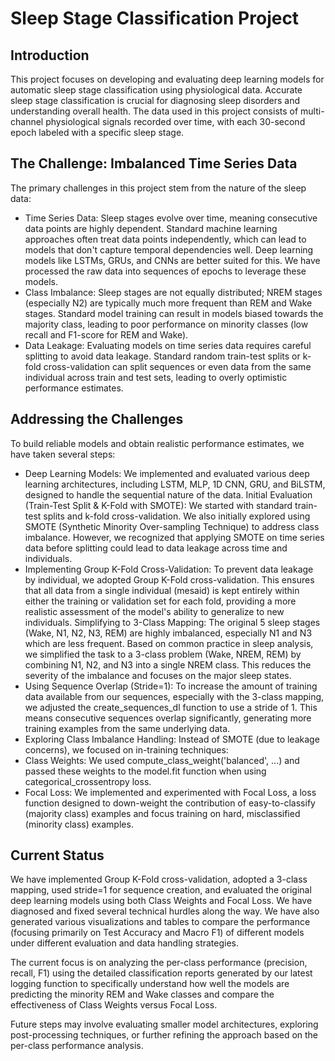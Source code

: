 # Sleep Stage Classification Project
## Introduction
This project focuses on developing and evaluating deep learning models for automatic sleep stage classification using physiological data. Accurate sleep stage classification is crucial for diagnosing sleep disorders and understanding overall health. The data used in this project consists of multi-channel physiological signals recorded over time, with each 30-second epoch labeled with a specific sleep stage.

## The Challenge: Imbalanced Time Series Data
The primary challenges in this project stem from the nature of the sleep data:

- Time Series Data: Sleep stages evolve over time, meaning consecutive data points are highly dependent. Standard machine learning approaches often treat data points independently, which can lead to models that don't capture temporal dependencies well. Deep learning models like LSTMs, GRUs, and CNNs are better suited for this. We have processed the raw data into sequences of epochs to leverage these models.
- Class Imbalance: Sleep stages are not equally distributed; NREM stages (especially N2) are typically much more frequent than REM and Wake stages. Standard model training can result in models biased towards the majority class, leading to poor performance on minority classes (low recall and F1-score for REM and Wake).
- Data Leakage: Evaluating models on time series data requires careful splitting to avoid data leakage. Standard random train-test splits or k-fold cross-validation can split sequences or even data from the same individual across train and test sets, leading to overly optimistic performance estimates.
## Addressing the Challenges
To build reliable models and obtain realistic performance estimates, we have taken several steps:

- Deep Learning Models: We implemented and evaluated various deep learning architectures, including LSTM, MLP, 1D CNN, GRU, and BiLSTM, designed to handle the sequential nature of the data.
Initial Evaluation (Train-Test Split & K-Fold with SMOTE): We started with standard train-test splits and k-fold cross-validation. We also initially explored using SMOTE (Synthetic Minority Over-sampling Technique) to address class imbalance. However, we recognized that applying SMOTE on time series data before splitting could lead to data leakage across time and individuals.
- Implementing Group K-Fold Cross-Validation: To prevent data leakage by individual, we adopted Group K-Fold cross-validation. This ensures that all data from a single individual (mesaid) is kept entirely within either the training or validation set for each fold, providing a more realistic assessment of the model's ability to generalize to new individuals.
Simplifying to 3-Class Mapping: The original 5 sleep stages (Wake, N1, N2, N3, REM) are highly imbalanced, especially N1 and N3 which are less frequent. Based on common practice in sleep analysis, we simplified the task to a 3-class problem (Wake, NREM, REM) by combining N1, N2, and N3 into a single NREM class. This reduces the severity of the imbalance and focuses on the major sleep states.
- Using Sequence Overlap (Stride=1): To increase the amount of training data available from our sequences, especially with the 3-class mapping, we adjusted the create_sequences_dl function to use a stride of 1. This means consecutive sequences overlap significantly, generating more training examples from the same underlying data.
- Exploring Class Imbalance Handling: Instead of SMOTE (due to leakage concerns), we focused on in-training techniques:
- Class Weights: We used compute_class_weight('balanced', ...) and passed these weights to the model.fit function when using categorical_crossentropy loss.
- Focal Loss: We implemented and experimented with Focal Loss, a loss function designed to down-weight the contribution of easy-to-classify (majority class) examples and focus training on hard, misclassified (minority class) examples.

## Current Status
We have implemented Group K-Fold cross-validation, adopted a 3-class mapping, used stride=1 for sequence creation, and evaluated the original deep learning models using both Class Weights and Focal Loss. We have diagnosed and fixed several technical hurdles along the way. We have also generated various visualizations and tables to compare the performance (focusing primarily on Test Accuracy and Macro F1) of different models under different evaluation and data handling strategies.

The current focus is on analyzing the per-class performance (precision, recall, F1) using the detailed classification reports generated by our latest logging function to specifically understand how well the models are predicting the minority REM and Wake classes and compare the effectiveness of Class Weights versus Focal Loss.

Future steps may involve evaluating smaller model architectures, exploring post-processing techniques, or further refining the approach based on the per-class performance analysis.
